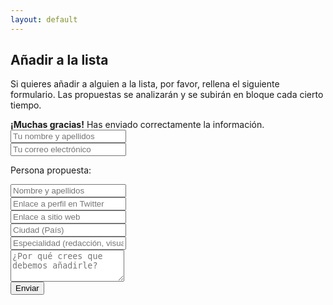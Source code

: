```yaml
---
layout: default
---
```

<h2>Añadir a la lista</h2>

<p class="lead">
Si quieres añadir a alguien a la lista, por favor, rellena el siguiente formulario. Las propuestas se analizarán y se subirán en bloque cada cierto tiempo.</p>

<div id="thank-you-message" class="collapse" role="alert">
  <strong>¡Muchas gracias!</strong> Has enviado correctamente la información.
</div>

<form action="https://getsimpleform.com/messages?form_api_token=783b6c9bb4e486be36be5ff73fc3803f" method="post">
<input type="hidden" name="redirect_to" value='http://mip.umh.es/djspain{{ page.url }}#thank-you'/>

<!-- Text input-->
<div class="form-group">
<input name="Formulario Periodistas de Datos" type="text" class="form-control" id="nombre" placeholder="Tu nombre y apellidos" required data-validation-required-message="Por favor, escribe tu nombre.">
</div>
<div class="form-group">
<input name="email" id="email" type="email" class="form-control" placeholder="Tu correo electrónico" required data-validation-required-message="Escribe una dirección de correo válida.">
</div>

<p class="lead">Persona propuesta:</p>
<div class="form-group">
<input name="nombre" id="propuesta" type="text" class="form-control" placeholder="Nombre y apellidos">
</div>
<div class="form-group">
<input name="alias" id="twitter" type="text" class="form-control" placeholder="Enlace a perfil en Twitter">
</div>
<div class="form-group">
<input name="sitio web" id="web" type="text" class="form-control" placeholder="Enlace a sitio web">
</div>
<div class="form-group">
<input name="ciudad" id="ciudad" type="text" class="form-control" placeholder="Ciudad (País)">
</div>

<!-- Text
<div class="form-group">
<select class="form-control" name="modalidad">
<option selected>Elige modalidad</option>
<option value="presencial" id="presencial">Presencial</option>
<option value="online" id="online">Online</option>
</select>
</div>
input-->
<div class="form-group">
<input name="especialidad" id="etiquetas" type="text" class="form-control" placeholder="Especialidad (redacción, visualización...)">
</div>                          
<div class="form-group">
<textarea name="razones" class="libre" id="libre" type="text" class="form-control" placeholder="¿Por qué crees que debemos añadirle?" rows="3"></textarea>
</div>
<button id="button" class="btn btn-primary btn-lg btn-block mb-3">Enviar</button>
</form>